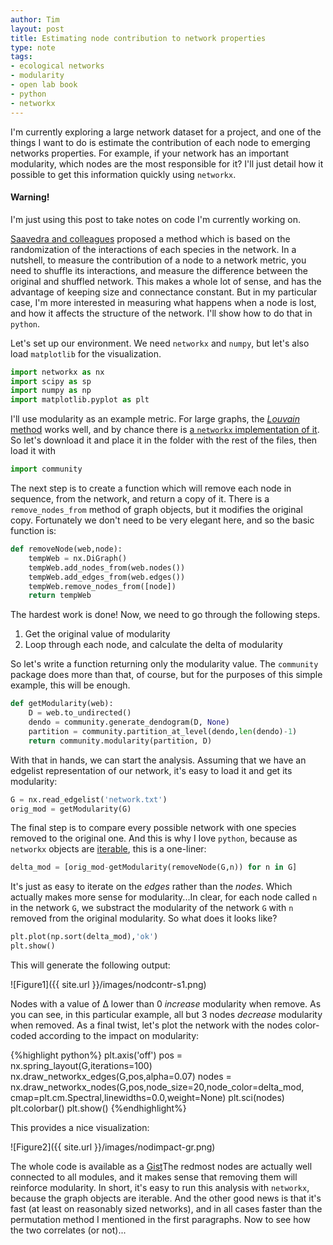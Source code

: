 ```yaml
---
author: Tim
layout: post
title: Estimating node contribution to network properties
type: note
tags:
- ecological networks
- modularity
- open lab book
- python
- networkx
---
```


I'm currently exploring a large network dataset for a project, and one of the things I want to do is estimate the contribution of each node to emerging networks properties. For example, if your network has an important modularity, which nodes are the most responsible for it? I'll just detail how it possible to get this information quickly using `networkx`.

<div class="alert alert-info">
<h4>Warning!</h4>
I'm just using this post to take notes on code I'm currently working on.
</div>

[Saavedra and colleagues][saav] proposed a method which is based on the randomization of the interactions of each species in the network. In a nutshell, to measure the contribution of a node to a network metric, you need to shuffle its interactions, and measure the difference between the original and shuffled network. This makes a whole lot of sense, and has the advantage of keeping size and connectance constant. But in my particular case, I'm more interested in measuring what happens when a node is lost, and how it affects the structure of the network. I'll show how to do that in `python`.

[saav]: http://dx.doi.org/10.1038/nature10433

Let's set up our environment. We need `networkx` and `numpy`, but let's also
load `matplotlib` for the visualization.

``` python
import networkx as nx
import scipy as sp
import numpy as np
import matplotlib.pyplot as plt
```

I'll use modularity as an example metric. For large graphs, the [*Louvain*
method](https://sites.google.com/site/findcommunities/) works well, and by
chance there is [a `networkx` implementation of
it](http://perso.crans.org/aynaud/communities/). So let's download it and place
it in the folder with the rest of the files, then load it with

``` python
import community
```

The next step is to create a function which will remove each node in sequence,
from the network, and return a copy of it. There is a `remove_nodes_from` method
of graph objects, but it modifies the original copy. Fortunately we don't need
to be very elegant here, and so the basic function is:

``` python
def removeNode(web,node):
	tempWeb = nx.DiGraph()
	tempWeb.add_nodes_from(web.nodes())
	tempWeb.add_edges_from(web.edges())
	tempWeb.remove_nodes_from([node])
	return tempWeb
```

The hardest work is done! Now, we need to go through the following steps.
1. Get the original value of modularity
2. Loop through each node, and calculate the delta of modularity

So let's write a function returning only the modularity value. The `community`
package does more than that, of course, but for the purposes of this simple
example, this will be enough.

``` python
def getModularity(web):
	D = web.to_undirected()
	dendo = community.generate_dendogram(D, None)
	partition = community.partition_at_level(dendo,len(dendo)-1)
	return community.modularity(partition, D)

```

With that in hands, we can start the analysis. Assuming that we have an edgelist
representation of our network, it's easy to load it and get its modularity:

``` python
G = nx.read_edgelist('network.txt')
orig_mod = getModularity(G)
```

The final step is to compare every possible network with one species removed to the original one. And this is why I love `python`, because as `networkx` objects are [iterable](http://networkx.github.com/documentation/latest/reference/classes.digraph.html), this is a one-liner:

``` python
delta_mod = [orig_mod-getModularity(removeNode(G,n)) for n in G]
```

<span class='margin'>It's just as easy to iterate on the *edges* rather than the *nodes*. Which actually makes more sense for modularity...</span>In clear, for each node called `n` in the network `G`, we substract the modularity of the network `G` with `n` removed from the original modularity. So what does it looks like?

``` python
plt.plot(np.sort(delta_mod),'ok')
plt.show()
```

This will generate the following output:

![Figure1]({{ site.url }}/images/nodcontr-s1.png)

Nodes with a value of &Delta; lower than 0 *increase* modularity when remove. As you can see, in this particular example, all but 3 nodes *decrease* modularity when removed. As a final twist, let's plot the network with the nodes color-coded according to the impact on modularity:

{%highlight python%}
plt.axis('off')
pos = nx.spring_layout(G,iterations=100)
nx.draw_networkx_edges(G,pos,alpha=0.07)
nodes = nx.draw_networkx_nodes(G,pos,node_size=20,node_color=delta_mod,
	cmap=plt.cm.Spectral,linewidths=0.0,weight=None)
plt.sci(nodes)
plt.colorbar()
plt.show()
{%endhighlight%}

This provides a nice visualization:

![Figure2]({{ site.url }}/images/nodimpact-gr.png)

<span class='margin'>The whole code is available as a [Gist](https://gist.github.com/tpoisot/4942162)</span>The redmost nodes are actually well connected to all modules, and it makes sense that removing them will reinforce modularity. In short, it's easy to run this analysis with `networkx`, because the graph objects are iterable. And the other good news is that it's fast (at least on reasonably sized networks), and in all cases faster than the permutation method I mentioned in the first paragraphs. Now to see how the two correlates (or not)...
